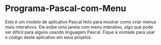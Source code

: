 # Programa-Pascal-com-Menu
Este é um modelo de aplicativo Pascal feito para mostrar como criar menus mais interativos.
Ele exibe uma janela com menu interativo, algo que pode ser difícil para alguns usando linguagem Pascal.
Fique à vontade para usar o código deste aplicativo em seus projetos.

